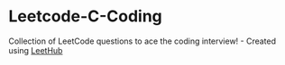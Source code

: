 # Leetcode-C-Coding
Collection of LeetCode questions to ace the coding interview! - Created using [LeetHub](https://github.com/QasimWani/LeetHub)
